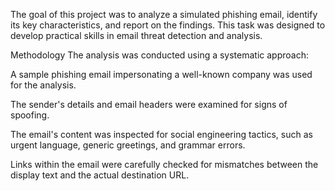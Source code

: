 The goal of this project was to analyze a simulated phishing email, identify its key characteristics, and report on the findings. This task was designed to develop practical skills in email threat detection and analysis.

Methodology
The analysis was conducted using a systematic approach:

A sample phishing email impersonating a well-known company was used for the analysis.

The sender's details and email headers were examined for signs of spoofing.

The email's content was inspected for social engineering tactics, such as urgent language, generic greetings, and grammar errors.

Links within the email were carefully checked for mismatches between the display text and the actual destination URL.
